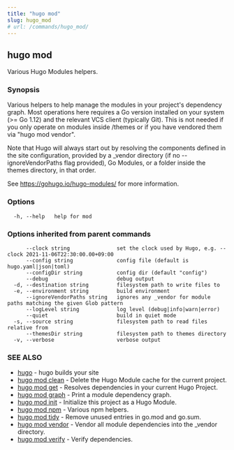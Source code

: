 ```yaml
---
title: "hugo mod"
slug: hugo_mod
# url: /commands/hugo_mod/
---
```

## hugo mod

Various Hugo Modules helpers.

### Synopsis

Various helpers to help manage the modules in your project's dependency graph.
Most operations here requires a Go version installed on your system (>= Go 1.12) and the relevant VCS client (typically Git).
This is not needed if you only operate on modules inside /themes or if you have vendored them via "hugo mod vendor".


Note that Hugo will always start out by resolving the components defined in the site
configuration, provided by a _vendor directory (if no --ignoreVendorPaths flag provided),
Go Modules, or a folder inside the themes directory, in that order.

See https://gohugo.io/hugo-modules/ for more information.



### Options

```
  -h, --help   help for mod
```

### Options inherited from parent commands

```
      --clock string               set the clock used by Hugo, e.g. --clock 2021-11-06T22:30:00.00+09:00
      --config string              config file (default is hugo.yaml|json|toml)
      --configDir string           config dir (default "config")
      --debug                      debug output
  -d, --destination string         filesystem path to write files to
  -e, --environment string         build environment
      --ignoreVendorPaths string   ignores any _vendor for module paths matching the given Glob pattern
      --logLevel string            log level (debug|info|warn|error)
      --quiet                      build in quiet mode
  -s, --source string              filesystem path to read files relative from
      --themesDir string           filesystem path to themes directory
  -v, --verbose                    verbose output
```

### SEE ALSO

* [hugo](/commands/hugo/)	 - hugo builds your site
* [hugo mod clean](/commands/hugo_mod_clean/)	 - Delete the Hugo Module cache for the current project.
* [hugo mod get](/commands/hugo_mod_get/)	 - Resolves dependencies in your current Hugo Project.
* [hugo mod graph](/commands/hugo_mod_graph/)	 - Print a module dependency graph.
* [hugo mod init](/commands/hugo_mod_init/)	 - Initialize this project as a Hugo Module.
* [hugo mod npm](/commands/hugo_mod_npm/)	 - Various npm helpers.
* [hugo mod tidy](/commands/hugo_mod_tidy/)	 - Remove unused entries in go.mod and go.sum.
* [hugo mod vendor](/commands/hugo_mod_vendor/)	 - Vendor all module dependencies into the _vendor directory.
* [hugo mod verify](/commands/hugo_mod_verify/)	 - Verify dependencies.

